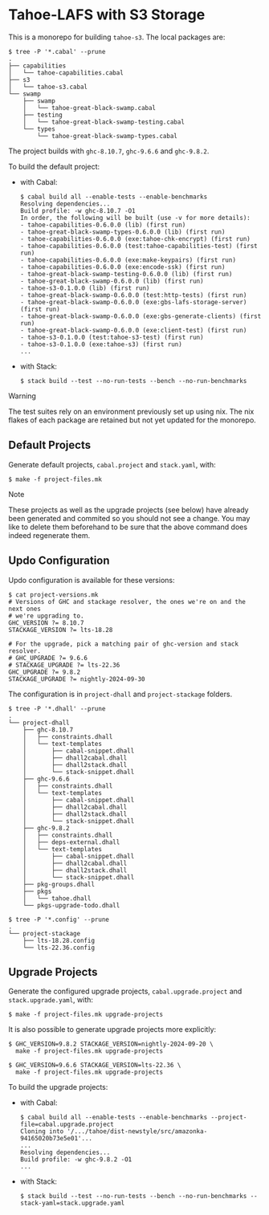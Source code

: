 # Tahoe-LAFS with S3 Storage

This is a monorepo for building `tahoe-s3`. The local packages are:

```
$ tree -P '*.cabal' --prune
.
├── capabilities
│   └── tahoe-capabilities.cabal
├── s3
│   └── tahoe-s3.cabal
└── swamp
    ├── swamp
    │   └── tahoe-great-black-swamp.cabal
    ├── testing
    │   └── tahoe-great-black-swamp-testing.cabal
    └── types
        └── tahoe-great-black-swamp-types.cabal
```

The project builds with `ghc-8.10.7`, `ghc-9.6.6` and `ghc-9.8.2`.

To build the default project:

* with Cabal:

    ```
    $ cabal build all --enable-tests --enable-benchmarks
    Resolving dependencies...
    Build profile: -w ghc-8.10.7 -O1
    In order, the following will be built (use -v for more details):
    - tahoe-capabilities-0.6.0.0 (lib) (first run)
    - tahoe-great-black-swamp-types-0.6.0.0 (lib) (first run)
    - tahoe-capabilities-0.6.0.0 (exe:tahoe-chk-encrypt) (first run)
    - tahoe-capabilities-0.6.0.0 (test:tahoe-capabilities-test) (first run)
    - tahoe-capabilities-0.6.0.0 (exe:make-keypairs) (first run)
    - tahoe-capabilities-0.6.0.0 (exe:encode-ssk) (first run)
    - tahoe-great-black-swamp-testing-0.6.0.0 (lib) (first run)
    - tahoe-great-black-swamp-0.6.0.0 (lib) (first run)
    - tahoe-s3-0.1.0.0 (lib) (first run)
    - tahoe-great-black-swamp-0.6.0.0 (test:http-tests) (first run)
    - tahoe-great-black-swamp-0.6.0.0 (exe:gbs-lafs-storage-server) (first run)
    - tahoe-great-black-swamp-0.6.0.0 (exe:gbs-generate-clients) (first run)
    - tahoe-great-black-swamp-0.6.0.0 (exe:client-test) (first run)
    - tahoe-s3-0.1.0.0 (test:tahoe-s3-test) (first run)
    - tahoe-s3-0.1.0.0 (exe:tahoe-s3) (first run)
    ...
    ```

* with Stack:

    ```
    $ stack build --test --no-run-tests --bench --no-run-benchmarks
    ```

> [!WARNING]
> The test suites rely on an environment previously set up using nix. The nix
> flakes of each package are retained but not yet updated for the monorepo.

## Default Projects

Generate default projects, `cabal.project` and `stack.yaml`, with:

```
$ make -f project-files.mk
```

> [!NOTE]
> These projects as well as the upgrade projects (see below) have already been
> generated and commited so you should not see a change. You may like to delete
> them beforehand to be sure that the above command does indeed regenerate them.

## Updo Configuration

Updo configuration is available for these versions:

```make
$ cat project-versions.mk
# Versions of GHC and stackage resolver, the ones we're on and the next ones
# we're upgrading to.
GHC_VERSION ?= 8.10.7
STACKAGE_VERSION ?= lts-18.28

# For the upgrade, pick a matching pair of ghc-version and stack resolver.
# GHC_UPGRADE ?= 9.6.6
# STACKAGE_UPGRADE ?= lts-22.36
GHC_UPGRADE ?= 9.8.2
STACKAGE_UPGRADE ?= nightly-2024-09-30
```

The configuration is in `project-dhall` and `project-stackage` folders.

```
$ tree -P '*.dhall' --prune
.
└── project-dhall
    ├── ghc-8.10.7
    │   ├── constraints.dhall
    │   └── text-templates
    │       ├── cabal-snippet.dhall
    │       ├── dhall2cabal.dhall
    │       ├── dhall2stack.dhall
    │       └── stack-snippet.dhall
    ├── ghc-9.6.6
    │   ├── constraints.dhall
    │   └── text-templates
    │       ├── cabal-snippet.dhall
    │       ├── dhall2cabal.dhall
    │       ├── dhall2stack.dhall
    │       └── stack-snippet.dhall
    ├── ghc-9.8.2
    │   ├── constraints.dhall
    │   ├── deps-external.dhall
    │   └── text-templates
    │       ├── cabal-snippet.dhall
    │       ├── dhall2cabal.dhall
    │       ├── dhall2stack.dhall
    │       └── stack-snippet.dhall
    ├── pkg-groups.dhall
    ├── pkgs
    │   └── tahoe.dhall
    └── pkgs-upgrade-todo.dhall
```

```
$ tree -P '*.config' --prune
.
└── project-stackage
    ├── lts-18.28.config
    └── lts-22.36.config
```

## Upgrade Projects

Generate the configured upgrade projects, `cabal.upgrade.project` and
`stack.upgrade.yaml`, with:

```
$ make -f project-files.mk upgrade-projects
```

It is also possible to generate upgrade projects more explicitly:

```
$ GHC_VERSION=9.8.2 STACKAGE_VERSION=nightly-2024-09-20 \
  make -f project-files.mk upgrade-projects

$ GHC_VERSION=9.6.6 STACKAGE_VERSION=lts-22.36 \
  make -f project-files.mk upgrade-projects
```

To build the upgrade projects:

* with Cabal:

    ```
    $ cabal build all --enable-tests --enable-benchmarks --project-file=cabal.upgrade.project
    Cloning into '/.../tahoe/dist-newstyle/src/amazonka-94165020b73e5e01'...
    ...
    Resolving dependencies...
    Build profile: -w ghc-9.8.2 -O1
    ...
    ```

* with Stack:

    ```
    $ stack build --test --no-run-tests --bench --no-run-benchmarks --stack-yaml=stack.upgrade.yaml
    ```
